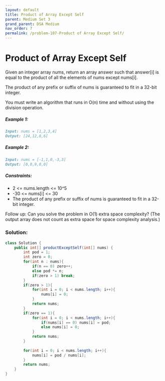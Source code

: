 ```yaml
---
layout: default
title: Product of Array Except Self
parent: Medium Set 3
grand_parent: DSA Medium
nav_order: 7
permalink: /problem-107-Product of Array Except Self/
---
```

# Product of Array Except Self
Given an integer array nums, return an array answer such that answer[i] is equal to the product of all the elements of nums except nums[i].

The product of any prefix or suffix of nums is guaranteed to fit in a 32-bit integer.

You must write an algorithm that runs in O(n) time and without using the division operation.

##### Example 1:
```markdown
Input: nums = [1,2,3,4]
Output: [24,12,8,6]
```
##### Example 2:
```markdown
Input: nums = [-1,1,0,-3,3]
Output: [0,0,9,0,0]
```
##### Constraints:
* 2 <= nums.length <= 10^5
* -30 <= nums[i] <= 30
* The product of any prefix or suffix of nums is guaranteed to fit in a 32-bit integer.

Follow up: Can you solve the problem in O(1) extra space complexity? (The output array does not count as extra space for space complexity analysis.)

### Solution:
```java
class Solution {
    public int[] productExceptSelf(int[] nums) {
        int pod = 1;
        int zero = 0;
        for(int n : nums){
            if(n == 0) zero++;
            else pod *= n;
            if(zero > 1) break;
        }
        if(zero > 1){
            for(int i = 0; i < nums.length; i++){
                nums[i] = 0;
            }
            return nums;
        }
        if(zero == 1){
            for(int i = 0; i < nums.length; i++){
                if(nums[i] == 0) nums[i] = pod;
                else nums[i] = 0;
            }
            return nums;
        }  
        
        for(int i = 0; i < nums.length; i++){
            nums[i] = pod / nums[i];
        }
        return nums;
    }
}
```